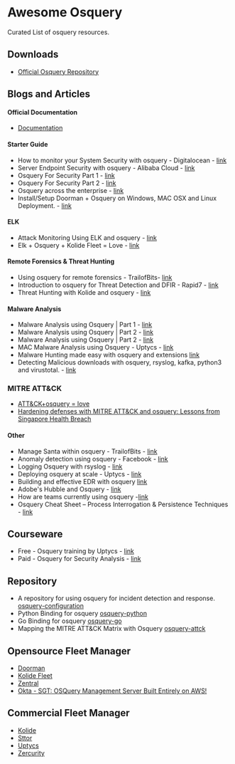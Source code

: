 # Awesome Osquery
Curated List of osquery resources.


## Downloads
* [Official Osquery Repository](https://osquery.io/downloads/official/3.3.2)

## Blogs and Articles

#### Official Documentation
* [Documentation](https://osquery.readthedocs.io/en/latest/)

#### Starter Guide
* How to monitor your System Security with osquery - Digitalocean - [link](https://www.digitalocean.com/community/tutorials/how-to-monitor-your-system-security-with-osquery-on-ubuntu-16-04)
* Server Endpoint Security with osquery - Alibaba Cloud - [link](https://www.alibabacloud.com/blog/server-endpoint-security-with-osquery_594950)
* Osquery For Security Part 1 - [link](https://medium.com/@clong/osquery-for-security-b66fffdf2daf)
* Osquery For Security Part 2 - [link](https://medium.com/@clong/osquery-for-security-part-2-2e03de4d3721)
* Osquery across the enterprise - [link](https://medium.com/palantir/osquery-across-the-enterprise-3c3c9d13ec55)
* Install/Setup Doorman + Osquery on Windows, MAC OSX and Linux Deployment. - [link](https://holdmybeersecurity.com/2017/08/17/installsetup-doorman-osquery-on-windows-mac-osx-and-linux-deployment/#comment-10468)

#### ELK
* Attack Monitoring Using ELK and osquery - [link](http://www.prajalkulkarni.com/2016/05/attack-monitoring-using-elk-outofband.html)
* Elk + Osquery + Kolide Fleet = Love  - [link](https://jordanpotti.com/2018/02/16/elk-osquery-kolide-fleet-love/)

#### Remote Forensics & Threat Hunting
* Using osquery for remote forensics - TrailofBits- [link](https://blog.trailofbits.com/2019/05/31/using-osquery-for-remote-forensics/)
* Introduction to osquery for Threat Detection and DFIR - Rapid7 - [link](https://blog.rapid7.com/2016/05/09/introduction-to-osquery-for-threat-detection-dfir/)
* Threat Hunting with Kolide and osquery - [link](https://resources.infosecinstitute.com/category/enterprise/threat-hunting/threat-hunting-solutions/how-to-build-a-threat-hunting-tool-in-10-steps/threat-hunting-with-kolide-and-osquery/#gref)


#### Malware Analysis
* Malware Analysis using Osquery | Part 1 - [link](https://hackernoon.com/malware-analysis-using-osquery-part-1-78f5f617cc19)
* Malware Analysis using Osquery | Part 2 - [link](https://hackernoon.com/malware-analysis-using-osquery-part-2-69f08ec2ecec)
* Malware Analysis using Osquery | Part 2 - [link](https://hackernoon.com/malware-analysis-using-osquery-part-3-9dc805b67d16)
* MAC Malware Analysis using Osquery - Uptycs - [link](https://www.uptycs.com/blog/malware-analysis-using-osquery)
* Malware Hunting made easy with osquery and extensions [link](https://medium.com/@atul_15222/malware-hunting-made-easy-with-osquery-and-extensions-64361abac667)
* Detecting Malicious downloads with osquery, rsyslog, kafka, python3 and virustotal. - [link](https://holdmybeersecurity.com/2019/04/25/detecting-malicious-downloads-with-osquery-rsyslog-kafka-python3-and-virustotal/)

### MITRE ATT&CK
* [ATT&CK+osquery = love](https://www.carbonblack.com/2018/10/29/attck-osquery-love/)
* [Hardening defenses with MITRE ATT&CK and osquery: Lessons from Singapore Health Breach](https://www.uptycs.com/blog/hardening-defenses-with-mitre-attck-and-osquery-lessons-from-singapore-health-breach)

#### Other
* Manage Santa within osquery - TrailofBits - [link](https://blog.trailofbits.com/2018/05/29/manage-santa-within-osquery/)
* Anomaly detection using osquery - Facebook  - [link](https://es-la.facebook.com/notes/protect-the-graph/anomaly-detection-using-osquery/1532788613627951/)
* Logging Osquery with rsyslog - [link](https://holdmybeersecurity.com/2019/03/29/logging-osquery-with-rsyslog-v8-love-at-first-sight/)
* Deploying osquery at scale - Uptycs - [link](https://www.uptycs.com/blog/deploying-osquery-at-scale-a-comprehensive-list-of-open-source-tools)
* Building and effective EDR with osquery [link](https://medium.com/@atul_15222/building-an-effective-edr-f8b1b037d6da)
* Adobe's Hubble and Osquery - [link](https://blogs.adobe.com/security/2017/12/introducing-hubblestack.html)
* How are teams currently using osquery -[link](https://blog.trailofbits.com/2017/11/09/how-are-teams-currently-using-osquery/)
* Osquery Cheat Sheet – Process Interrogation & Persistence Techniques - [link](https://defensivedepth.com/2018/10/10/osquery-cheat-sheet-process-interrogation-persistence-techniques/)


## Courseware
* Free - Osquery training by Uptycs - [link](https://www.uptycs.com/free-osquery-training-intro-to-osquery)
* Paid - Osquery for Security Analysis - [link](https://www.networkdefense.io/library/osquery-for-security-analysis/71832/about/)

## Repository 
* A repository for using osquery for incident detection and response. [osquery-configuration](https://github.com/palantir/osquery-configuration)
* Python Binding for osquery [osquery-python](https://github.com/osquery/osquery-python)
* Go Binding for osquery [osquery-go](https://github.com/kolide/osquery-go)
* Mapping the MITRE ATT&CK Matrix with Osquery [osquery-attck](https://github.com/teoseller/osquery-attck)

## Opensource Fleet Manager
* [Doorman](https://github.com/mwielgoszewski/doorman)
* [Kolide Fleet](https://github.com/kolide/fleet)
* [Zentral](https://github.com/zentralopensource/zentral/wiki)
* [Okta - SGT: OSQuery Management Server Built Entirely on AWS!](https://github.com/OktaSecurityLabs/sgt)

## Commercial Fleet Manager
* [Kolide](https://kolide.com/)
* [Sttor](https://sttor.com)
* [Uptycs](https://www.uptycs.com/)
* [Zercurity](https://www.zercurity.com/)














